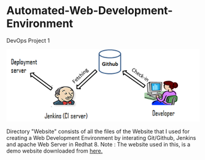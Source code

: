 # Automated-Web-Development-Environment
DevOps Project 1

![](images/Jenkins-Github-Server.png)

Directory "Website" consists of all the files of the Website that I used for creating a Web Development Environment by interating Git/Github, Jenkins and apache Web Server in Redhat 8.
Note : The website used in this, is a demo website downloaded from <a href="https://trendytheme.net/best-free-html-resume-templates-to-download/">here.</a>
